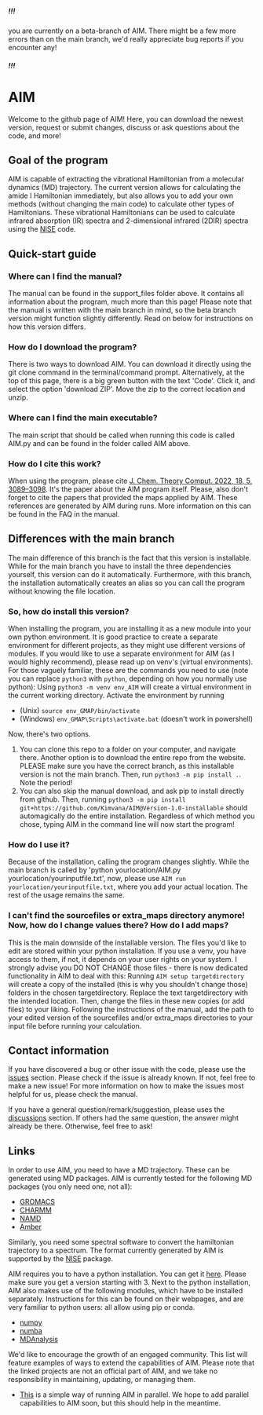 
##### !!!
you are currently on a beta-branch of AIM. There might be a few more errors than on the main branch, we'd really appreciate bug reports if you encounter any!
##### !!!

# AIM

Welcome to the github page of AIM! Here, you can download the newest version, request or submit changes, discuss or ask questions about the code, and more!


## Goal of the program

AIM is capable of extracting the vibrational Hamiltonian from a molecular dynamics (MD) trajectory. The current version allows for calculating the amide I Hamiltonian immediately, but also allows you to add your own methods (without changing the main code) to calculate other types of Hamiltonians. These vibrational Hamiltonians can be used to calculate infrared absorption (IR) spectra and 2-dimensional infrared (2DIR) spectra using the [NISE](https://github.com/GHlacour/NISE_2017) code.

## Quick-start guide

### Where can I find the manual?
The manual can be found in the support_files folder above. It contains all information about the program, much more than this page! Please note that the manual is written with the main branch in mind, so the beta branch version might function slightly differently. Read on below for instructions on how this version differs.

### How do I download the program?
There is two ways to download AIM. You can download it directly using the git clone command in the terminal/command prompt. Alternatively, at the top of this page, there is a big green button with the text 'Code'. Click it, and select the option 'download ZIP'. Move the zip to the correct location and unzip.

### Where can I find the main executable?
The main script that should be called when running this code is called AIM.py and can be found in the folder called AIM above.

### How do I cite this work?
When using the program, please cite [J. Chem. Theory Comput. 2022, 18, 5, 3089–3098](https://pubs.acs.org/doi/abs/10.1021/acs.jctc.2c00113). It's the paper about the AIM program itself. Please, also don't forget to cite the papers that provided the maps applied by AIM. These references are generated by AIM during runs. More information on this can be found in the FAQ in the manual.

## Differences with the main branch
The main difference of this branch is the fact that this version is installable. While for the main branch you have to install the three dependencies yourself, this version can do it automatically. Furthermore, with this branch, the installation automatically creates an alias so you can call the program without knowing the file location. 

### So, how do install this version?
When installing the program, you are installing it as a new module into your own python environment. It is good practice to create a separate environment for different projects, as they might use different versions of modules. If you would like to use a separate environment for AIM (as I would highly recommend), please read up on venv's (virtual environments). For those vaguely familiar, these are the commands you need to use (note you can replace ```python3``` with ```python```, depending on how you normally use python):
Using ```python3 -m venv env_AIM``` will create a virtual environment in the current working directory.
Activate the environment by running
* (Unix)  ```source env_GMAP/bin/activate```
* (Windows) ```env_GMAP\Scripts\activate.bat``` (doesn't work in powershell)

Now, there's two options.
1. You can clone this repo to a folder on your computer, and navigate there. Another option is to download the entire repo from the website. PLEASE make sure you have the correct branch, as this installable version is not the main branch. Then, run ```python3 -m pip install .```. Note the period! 
2. You can also skip the manual download, and ask pip to install directly from github. Then, running ```python3 -m pip install git+https://github.com/Kimvana/AIM@Version-1.0-installable``` should automagically do the entire installation.
Regardless of which method you chose, typing AIM in the command line will now start the program!

### How do I use it?
Because of the installation, calling the program changes slightly. While the main branch is called by 'python yourlocation/AIM.py yourlocation/yourinputfile.txt', now, please use ```AIM run yourlocation/yourinputfile.txt```, where you add your actual location. The rest of the usage remains the same.

### I can't find the sourcefiles or extra_maps directory anymore! Now, how do I change values there? How do I add maps?
This is the main downside of the installable version. The files you'd like to edit are stored within your python installation. If you use a venv, you have access to them, if not, it depends on your user rights on your system. I strongly advise you DO NOT CHANGE those files - there is now dedicated functionality in AIM to deal with this:
Running ```AIM setup targetdirectory``` will create a copy of the installed (this is why you shouldn't change those) folders in the chosen targetdirectory. Replace the text targetdirectory with the intended location. Then, change the files in these new copies (or add files) to your liking.
Following the instructions of the manual, add the path to your edited version of the sourcefiles and/or extra_maps directories to your input file before running your calculation.

## Contact information

If you have discovered a bug or other issue with the code, please use the [issues](https://github.com/Kimvana/AIM/issues) section. Please check if the issue is already known. If not, feel free to make a new issue! For more information on how to make the issues most helpful for us, please check the manual. 

If you have a general question/remark/suggestion, please uses the [discussions](https://github.com/Kimvana/AIM/discussions) section. If others had the same question, the answer might already be there. Otherwise, feel free to ask!


## Links

In order to use AIM, you need to have a MD trajectory. These can be generated using MD packages. AIM is currently tested for the following MD packages (you only need one, not all):
* [GROMACS](https://www.gromacs.org/)
* [CHARMM](https://www.charmm.org/)
* [NAMD](https://www.ks.uiuc.edu/Research/namd/)
* [Amber](https://ambermd.org/)

Similarly, you need some spectral software to convert the hamiltonian trajectory to a spectrum. The format currently generated by AIM is supported by the [NISE](https://github.com/GHlacour/NISE_2017) package.

AIM requires you to have a python installation. You can get it [here](https://www.python.org/). Please make sure you get a version starting with 3.
Next to the python installation, AIM also makes use of the following modules, which have to be installed separately. Instructions for this can be found on their webpages, and are very familiar to python users: all allow using pip or conda.
* [numpy](https://numpy.org/)
* [numba](https://numba.pydata.org/)
* [MDAnalysis](https://www.mdanalysis.org/)

We'd like to encourage the growth of an engaged community. This list will feature examples of ways to extend the capabilities of AIM. Please note that the linked projects are not an official part of AIM, and we take no responsibility in maintaining, updating, or managing them.
* [This](https://github.com/lacourjansenlab/Parallel_AIM_script) is a simple way of running AIM in parallel. We hope to add parallel capabilities to AIM soon, but this should help in the meantime. 


